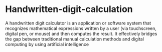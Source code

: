 # Handwritten-digit-calculation
A handwritten digit calculator is an application or software system that recognizes mathematical expressions written by a user (via touchscreen, digital pen, or mouse) and then computes the result. It effectively bridges the gap between traditional manual calculation methods and digital computing by using artificial intelligence 
